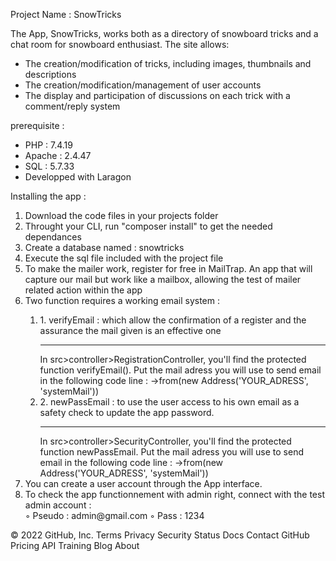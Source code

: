 Project Name : SnowTricks <br/>

The App, SnowTricks, works both as a directory of snowboard tricks and a chat room for snowboard enthusiast. The site allows:<br/>

<ul>
    <li> The creation/modification of tricks, including images, thumbnails and descriptions</li>
    <li> The creation/modification/management of user accounts</li>
    <li> The display and participation of discussions on each trick with a comment/reply system</li>
</ul>

prerequisite :<br/>

<ul>
    <li> PHP : 7.4.19</li>
    <li> Apache : 2.4.47 </li>
    <li> SQL : 5.7.33 </li>
    <li> Developped with Laragon </li>
</ul>

Installing the app :<br/>

<ol>    
    <li>Download the code files in your projects folder</li>
    <li>Throught your CLI, run "composer install" to get the needed dependances</li>
    <li>Create a database named : snowtricks</li>
    <li>Execute the sql file included with the project file </li>
    <li>To make the mailer work, register for free in MailTrap. An app that will capture our mail but work like a mailbox, allowing the test of mailer related action within the app </li>
    <li>Two function requires a working email system :</li>
        <ol>             
            <li>
                 1. verifyEmail : which allow the confirmation of a register and the assurance the mail given is an effective one<hr/>
                 In  src>controller>RegistrationController, you'll find the protected function verifyEmail(). Put the mail adress you will use to send email in the following code line : ->from(new Address('YOUR_ADRESS', 'systemMail'))
            </li>       
            <li>
                 2. newPassEmail : to use the user access to his own email as a safety check to update the app password.<hr/>
                 In  src>controller>SecurityController, you'll find the protected function newPassEmail. Put the mail adress you will use to send email in the following code line : ->from(new Address('YOUR_ADRESS', 'systemMail'))
            </li>  
        </ol>
    <li>You can create a user account through the App interface.</li>
    <li>To check the app functionnement with admin right, connect with the test admin account :</li>
        ◦ Pseudo : admin@gmail.com
        ◦ Pass : 1234
</ol>

© 2022 GitHub, Inc.
Terms
Privacy
Security
Status
Docs
Contact GitHub
Pricing
API
Training
Blog
About
